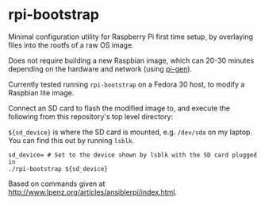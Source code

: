 # rpi-bootstrap

Minimal configuration utility for Raspberry Pi first time setup, by overlaying files into the rootfs of a raw OS image.

Does not require building a new Raspbian image, which can 20-30 minutes depending on the hardware and network (using [pi-gen](https://github.com/Rpi-Distro/pi-gen)).

Currently tested running `rpi-bootstrap` on a Fedora 30 host, to modify a Raspbian lite image.

Connect an SD card to flash the modified image to, and execute the following from this repository's top level directory:

`${sd_device}` is where the SD card is mounted, e.g. `/dev/sda` on my laptop. You can find this out by running `lsblk`.

```
sd_device= # Set to the device shown by lsblk with the SD card plugged in
./rpi-bootstrap ${sd_device}
```

Based on commands given at http://www.lpenz.org/articles/ansiblerpi/index.html.

